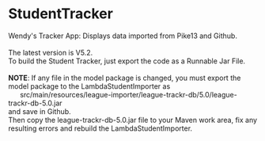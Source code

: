 # StudentTracker
Wendy's Tracker App: Displays data imported from Pike13 and Github.
<br><br>
The latest version is V5.2.<br>
To build the Student Tracker, just export the code as a Runnable Jar File.<br><br>
<b>NOTE</b>: If any file in the model package is changed, you must export the model package to the LambdaStudentImporter as <br> &nbsp;&nbsp;&nbsp;&nbsp;&nbsp;&nbsp;src/main/resources/league-importer/league-trackr-db/5.0/league-trackr-db-5.0.jar
<br>
and save in Github.<br>
Then copy the league-trackr-db-5.0.jar file to your Maven work area, fix any resulting errors and rebuild the LambdaStudentImporter.
